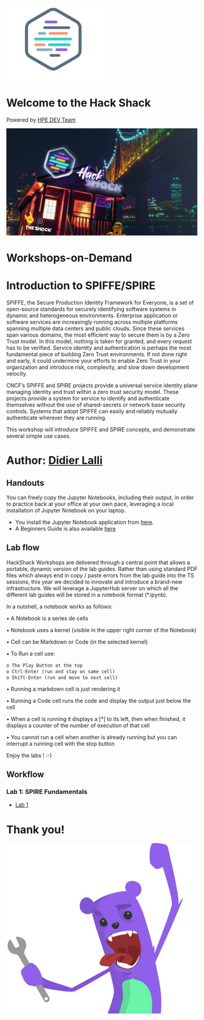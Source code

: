 ![HPEDEVlogo](Pictures/hpedevlogo-NB.JPG)

# Welcome to the Hack Shack
Powered by [HPE DEV Team](https://hpedev.io)

<p align="center">
  <img src="Pictures/hackshackdisco.png">
  
</p>

# Workshops-on-Demand

# Introduction to SPIFFE/SPIRE
SPIFFE, the Secure Production Identity Framework for Everyone, is a set of open-source standards for securely identifying software systems in dynamic and heterogeneous environments. Enterprise application or software services are increasingly running across multiple platforms spanning multiple data centers and public clouds. Since these services span various domains, the most efficient way to secure them is by a Zero Trust model. In this model, nothing is taken for granted, and every request has to be verified. Service identity and authentication is perhaps the most fundamental piece of building Zero Trust environments. If not done right and early, it could undermine your efforts to enable Zero Trust in your organization and introduce risk, complexity, and slow down development velocity.

CNCF’s SPIFFE and SPIRE projects provide a universal service identity plane managing identity and trust within a zero trust security model. These projects provide a system for service to identify and authenticate themselves without the use of shared-secrets or network base security controls. Systems that adopt SPIFFE can easily and reliably mutually authenticate wherever they are running. 

This workshop will introduce SPIFFE and SPIRE concepts, and demonstrate several simple use cases.


# Author: [Didier Lalli](mailto:didier.lalli@hpe.com)

## Handouts
You can freely copy the Jupyter Notebooks, including their output, in order to practice back at your office at your own pace, leveraging a local installation of Jupyter Notebook on your laptop.
- You install the Jupyter Notebook application from [here](https://jupyter.org/install). 
- A Beginners Guide is also available [here](https://jupyter-notebook-beginner-guide.readthedocs.io/en/latest/what_is_jupyter.html)


## Lab flow
HackShack Workshops are delivered through a central point that allows a portable, dynamic version of the lab guides. Rather than using standard PDF files which always end in copy / paste errors from the lab guide into the TS sessions, this year we decided to innovate and introduce a brand-new infrastructure. We will leverage a JupyterHub server on which all the different lab guides will be stored in a notebook format (*.ipynb).

In a nutshell, a notebook works as follows:

• A Notebook is a series de cells

• Notebook uses a kernel (visible in the upper right corner of the Notebook)

• Cell can be Markdown or Code (in the selected kernel)

• To Run a cell use:

    o The Play Button at the top
    o Ctrl-Enter (run and stay on same cell)
    o Shift-Enter (run and move to next cell)
    
• Running a markdown cell is just rendering it

• Running a Code cell runs the code and display the output just below the cell

• When a cell is running it displays a [*] to its left, then when finished, it displays a counter of the number of execution of that cell

• You cannot run a cell when another is already running but you can interrupt a running cell with the stop button

Enjoy the labs ! :-)


## Workflow

### Lab 1: SPIRE Fundamentals

* [Lab 1](1-WKSHP-SPIRE-Lab1.ipynb)


# Thank you!
![grommet.JPG](Pictures/grommet.JPG)


```bash

```


```bash

```
